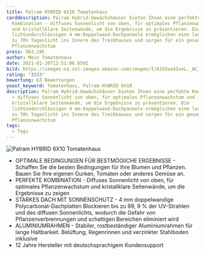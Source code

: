 ```yaml
---
title: Palram HYBRID 6X10 Tomatenhaus
carddescription: Palram Hybrid-Gewächshäuser bieten Ihnen eine perfekte
  Kombination - diffuses Sonnenlicht von oben, für optimales Pflanzenwachstum
  und kristallklare Seitenwände, um die Ergebnisse zu präsentieren. Die
  lichtundurchlässigen 4 mm-Doppelwand-Dachpaneele ermöglichen eine lassen bis
  zu 70% Tageslicht ins Innere des Treibhauses und sorgen für ein gesundes
  Pflanzenwachstum
preis: 563,19€
author: Mein Tomatenhaus
date: 2021-01-20T12:51:06.659Z
bild: https://images-na.ssl-images-amazon.com/images/I/A1SSea4IxeL._AC_SL1500_.jpg
rating: "3333"
bewertung: 63 Bewertungen
yoast_keyword: Tomatenhaus, Palram HYBRID 6X10
description: Palram Hybrid-Gewächshäuser bieten Ihnen eine perfekte Kombination
  - diffuses Sonnenlicht von oben, für optimales Pflanzenwachstum und
  kristallklare Seitenwände, um die Ergebnisse zu präsentieren. Die
  lichtundurchlässigen 4 mm-Doppelwand-Dachpaneele ermöglichen eine lassen bis
  zu 70% Tageslicht ins Innere des Treibhauses und sorgen für ein gesundes
  Pflanzenwachstum
tags:
  - Tags
---
```

![Palram HYBRID 6X10 Tomatenhaus](/static/img/91a787a7-355c-4acd-a385-a8eed41fcc9a.__cr0-0-970-300_pt0_sx970_v1___.jpg "Palram HYBRID 6X10 Tomatenhaus")



* OPTIMALE BEDINGUNGEN FÜR BESTMÖGlICHE ERGEBNISSE - Schaffen Sie die besten Bedingungen für Ihre Blumen und Pflanzen. Bauen Sie Ihre eigenen Gurken, Tomaten oder anderes Gemüse an.
* PERFEKTE KOMBINATION - Diffuses Sonnenlicht von oben, für optimales Pflanzenwachstum und kristallklare Seitenwände, um die Ergebnisse zu zeigen
* STARKES DACH MIT SONNENSCHUTZ - 4 mm doppelwandige Polycarbonat-Dachplatten Blockieren bis zu 99, 9 % der UV-Strahlen und des diffusen Sonnenlichts, wodurch die Gefahr von Pflanzenverbrennungen und schattigen Bereichen eliminiert wird
* ALUMINIUMRAHMEN - Stabiler, rostbeständiger Aluminiumrahmen für lange Haltbarkeit. Belüftung, Regenrinnen und verzinkter Stahlboden inklusive
* 12 Jahre Hersteller mit deutschsprachigem Kundensupport